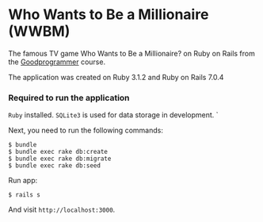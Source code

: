 # Who Wants to Be a Millionaire (WWBM)

The famous TV game Who Wants to Be a Millionaire? on Ruby on Rails from the [Goodprogrammer](https://goodprogrammer.ru/rails) course.



The application was created on Ruby 3.1.2 and Ruby on Rails 7.0.4

### Required to run the application

`Ruby` installed. `SQLite3` is used for data storage in development.
`

Next, you need to run the following commands:

```
$ bundle
$ bundle exec rake db:create
$ bundle exec rake db:migrate
$ bundle exec rake db:seed
```

Run app:

```
$ rails s
```

And visit `http://localhost:3000`.
